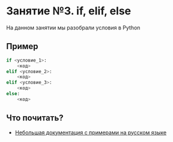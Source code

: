 # Занятие №3. if, elif, else

На данном занятии мы разобрали условия в Python

## Пример
```python
if <условие_1>:
    <код>
elif <условие_2>:
    <код>
elif <условие_3>:
    <код>
else:
    <код>
```

## Что почитать?

- [Небольшая документация с примерами на русском языке](https://pythonworld.ru/osnovy/instrukciya-if-elif-else-proverka-istinnosti-trexmestnoe-vyrazhenie-ifelse.html)
